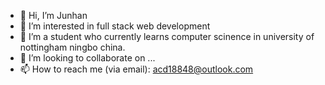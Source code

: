 - 👋 Hi, I’m Junhan
- 👀 I’m interested in full stack web development
- 🌱 I’m a student who currently learns computer scinence in university of nottingham ningbo china.
- 💞️ I’m looking to collaborate on ...
- 📫 How to reach me (via email): acd18848@outlook.com

<!---
breadcar/breadcar is a ✨ special ✨ repository because its `README.md` (this file) appears on your GitHub profile.
You can click the Preview link to take a look at your changes.
--->
